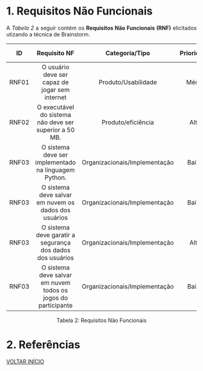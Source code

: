 # 1. Requisitos Não Funcionais

<p align="justify">A <i>Tabela 2</i> a seguir contém os <b>Requisitos Não Funcionais (RNF)</b> elicitados utizando a técnica de Brainstorm.</p>

| ID   |                                 Requisito NF                              | Categoria/Tipo | Prioridade | Requisitos Relacionados |
| :--: | :-----------------------------------------------------------------------: |:-------------: | :--------: | :-----------------: |
| RNF01 |  O usuário deve ser capaz de jogar sem internet | Produto/Usabilidade               |Média       |   -             |
| RNF02 |  O executável do sistema não deve ser superior a 50 MB.     |  Produto/eficiência     |Alta        |   -             |
| RNF03 |  O sistema deve ser implementado na linguagem Python.              |  Organizacionais/Implementação       |Baixa       |     -               |
| RNF03 |  O sistema deve salvar em nuvem os dados dos usuários              |  Organizacionais/Implementação       |Baixa       |     -               |
| RNF03 |  O sistema deve garatir a segurança dos dados dos usuários              |  Organizacionais/Implementação       |Alta     |     -               |
| RNF03 |  O sistema deve salvar em nuvem todos os jogos do participante           |  Organizacionais/Implementação       |Baixa       |     -               |


<div style="text-align: center">
<p>Tabela 2: Requisitos Não Funcionais</p>
</div>

# 2. Referências

<a href="../README.md">VOLTAR INÍCIO</a>
